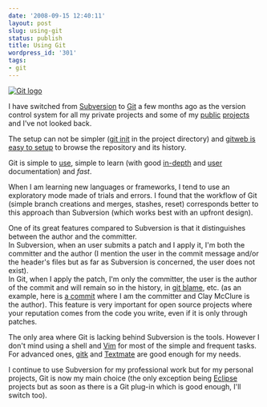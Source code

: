 ```yaml
---
date: '2008-09-15 12:40:11'
layout: post
slug: using-git
status: publish
title: Using Git
wordpress_id: '301'
tags:
- git
---
```


[![Git logo](http://git.or.cz/git-logo.png)](http://git.or.cz/)

I have switched from [Subversion][svn] to [Git][git] a few months ago as the version control system for all my private projects and some of my [public][jmx-js] [projects][jmx4r] and I've not looked back.

The setup can not be simpler ([git init][git-init] in the project directory) and [gitweb is easy to setup][gitweb-setup] to browse the repository and its history.

Git is simple to [use][git-cheatsheet], simple to learn (with good [in-depth][git-bottom-up] and [user][git-doc] documentation) and _fast_.

When I am learning new languages or frameworks, I tend to use an exploratory mode made of trials and errors. I found that the workflow of Git (simple branch creations and merges, stashes, reset) corresponds better to this approach than Subversion (which works best with an upfront design).

One of its great features compared to Subversion is that it distinguishes between the author and the committer.  
In Subversion, when an user submits a patch and I apply it, I'm both the committer and the author (I mention the user in the commit message and/or the header's files but as far as Subversion is concerned, the user does not exist).  
In Git, when I apply the patch, I'm only the committer, the user is the author of the commit and will remain so in the history, in [git blame][git-blame], etc. (as an example, here is [a commit][0afd64f463] where I am the committer and Clay McClure is the author).
This feature is very important for open source projects where your reputation comes from the code you write, even if it is only through patches.

The only area where Git is lacking behind Subversion is the tools. However I don't mind using a shell and [Vim][vim] for most of the simple and frequent tasks. For advanced ones, [gitk][gitk] and 
[Textmate][textmate] are good enough for my needs.

I continue to use Subversion for my professional work but for my personal projects, Git is now my main choice (the only exception being [Eclipse][eclipse] projects but as soon as there is a Git plug-in which is good enough, I'll switch too).

[git]: http://git.or.cz/
[svn]: http://subversion.tigris.org/
[jmx-js]: http://github.com/jmesnil/jmx-js/tree
[jmx4r]: http://github.com/jmesnil/jmx4r/tree
[gitweb-setup]: http://jmesnil.net/weblog/2008/07/31/gitweb-setup-on-mac-os-x/
[git-doc]: http://www.kernel.org/pub/software/scm/git/docs/
[git-bottom-up]: http://www.newartisans.com/blog_files/git.from.bottom.up.php
[textmate]: http://macromates.com/
[vim]: http://www.vim.org/
[git-blame]: http://www.kernel.org/pub/software/scm/git/docs/git-blame.html
[git-init]: http://www.kernel.org/pub/software/scm/git/docs/git-init.html
[gitk]: http://www.kernel.org/pub/software/scm/git/docs/gitk.html
[git-cheatsheet]: http://zrusin.blogspot.com/2007/09/git-cheat-sheet.html
[0afd64f463]: http://github.com/jmesnil/jmx4r/commit/0afd64f463
[eclipse]: http://eclipse.org/
